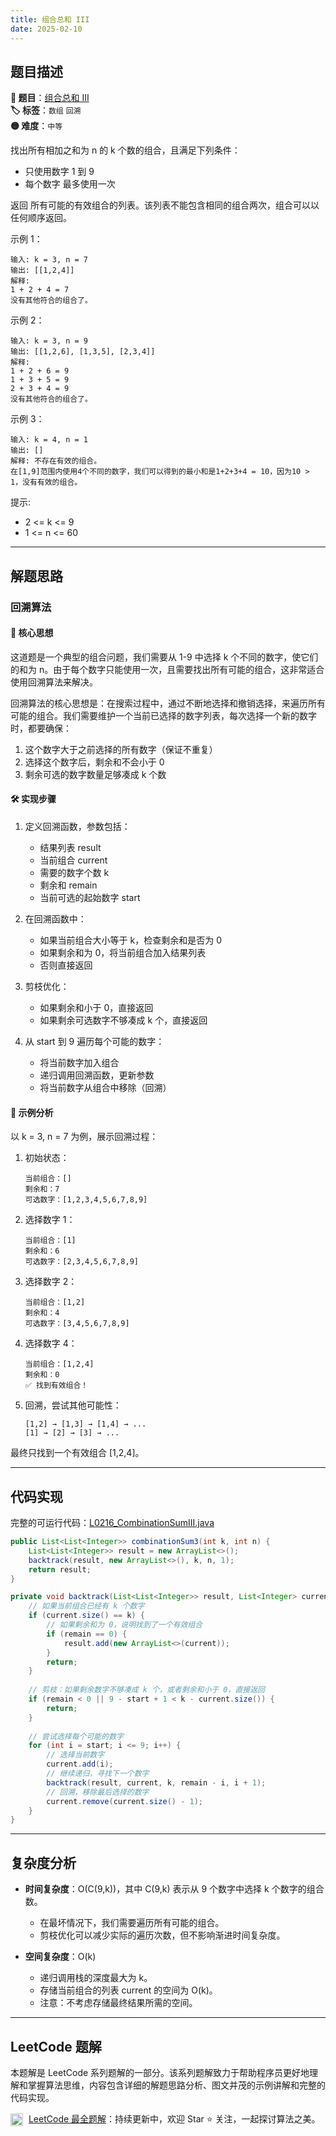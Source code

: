 ```yaml
---
title: 组合总和 III
date: 2025-02-10
---
```


## 题目描述

**🔗 题目**：[组合总和 III](https://leetcode.cn/problems/combination-sum-iii/)  
**🏷️ 标签**：`数组` `回溯`  
**🟡 难度**：`中等`  

找出所有相加之和为 n 的 k 个数的组合，且满足下列条件：

- 只使用数字 1 到 9
- 每个数字 最多使用一次

返回 所有可能的有效组合的列表。该列表不能包含相同的组合两次，组合可以以任何顺序返回。

示例 1：
```
输入: k = 3, n = 7
输出: [[1,2,4]]
解释:
1 + 2 + 4 = 7
没有其他符合的组合了。
```

示例 2：
```
输入: k = 3, n = 9
输出: [[1,2,6], [1,3,5], [2,3,4]]
解释:
1 + 2 + 6 = 9
1 + 3 + 5 = 9
2 + 3 + 4 = 9
没有其他符合的组合了。
```

示例 3：
```
输入: k = 4, n = 1
输出: []
解释: 不存在有效的组合。
在[1,9]范围内使用4个不同的数字，我们可以得到的最小和是1+2+3+4 = 10，因为10 > 1，没有有效的组合。
```

提示:
- 2 <= k <= 9
- 1 <= n <= 60

---

## 解题思路

### 回溯算法

#### 📝 核心思想
这道题是一个典型的组合问题，我们需要从 1-9 中选择 k 个不同的数字，使它们的和为 n。由于每个数字只能使用一次，且需要找出所有可能的组合，这非常适合使用回溯算法来解决。

回溯算法的核心思想是：在搜索过程中，通过不断地选择和撤销选择，来遍历所有可能的组合。我们需要维护一个当前已选择的数字列表，每次选择一个新的数字时，都要确保：
1. 这个数字大于之前选择的所有数字（保证不重复）
2. 选择这个数字后，剩余和不会小于 0
3. 剩余可选的数字数量足够凑成 k 个数

#### 🛠️ 实现步骤
1. 定义回溯函数，参数包括：
   - 结果列表 result
   - 当前组合 current
   - 需要的数字个数 k
   - 剩余和 remain
   - 当前可选的起始数字 start

2. 在回溯函数中：
   - 如果当前组合大小等于 k，检查剩余和是否为 0
   - 如果剩余和为 0，将当前组合加入结果列表
   - 否则直接返回

3. 剪枝优化：
   - 如果剩余和小于 0，直接返回
   - 如果剩余可选数字不够凑成 k 个，直接返回

4. 从 start 到 9 遍历每个可能的数字：
   - 将当前数字加入组合
   - 递归调用回溯函数，更新参数
   - 将当前数字从组合中移除（回溯）

#### 🧩 示例分析
以 k = 3, n = 7 为例，展示回溯过程：

1. 初始状态：
   ```
   当前组合：[]
   剩余和：7
   可选数字：[1,2,3,4,5,6,7,8,9]
   ```

2. 选择数字 1：
   ```
   当前组合：[1]
   剩余和：6
   可选数字：[2,3,4,5,6,7,8,9]
   ```

3. 选择数字 2：
   ```
   当前组合：[1,2]
   剩余和：4
   可选数字：[3,4,5,6,7,8,9]
   ```

4. 选择数字 4：
   ```
   当前组合：[1,2,4]
   剩余和：0
   ✅ 找到有效组合！
   ```

5. 回溯，尝试其他可能性：
   ```
   [1,2] → [1,3] → [1,4] → ...
   [1] → [2] → [3] → ...
   ```

最终只找到一个有效组合 [1,2,4]。

---

## 代码实现

完整的可运行代码：[L0216_CombinationSumIII.java](../src/main/java/L0216_CombinationSumIII.java)

```java
public List<List<Integer>> combinationSum3(int k, int n) {
    List<List<Integer>> result = new ArrayList<>();
    backtrack(result, new ArrayList<>(), k, n, 1);
    return result;
}

private void backtrack(List<List<Integer>> result, List<Integer> current, int k, int remain, int start) {
    // 如果当前组合已经有 k 个数字
    if (current.size() == k) {
        // 如果剩余和为 0，说明找到了一个有效组合
        if (remain == 0) {
            result.add(new ArrayList<>(current));
        }
        return;
    }
    
    // 剪枝：如果剩余数字不够凑成 k 个，或者剩余和小于 0，直接返回
    if (remain < 0 || 9 - start + 1 < k - current.size()) {
        return;
    }
    
    // 尝试选择每个可能的数字
    for (int i = start; i <= 9; i++) {
        // 选择当前数字
        current.add(i);
        // 继续递归，寻找下一个数字
        backtrack(result, current, k, remain - i, i + 1);
        // 回溯，移除最后选择的数字
        current.remove(current.size() - 1);
    }
}
```

---

## 复杂度分析

- **时间复杂度**：O(C(9,k))，其中 C(9,k) 表示从 9 个数字中选择 k 个数字的组合数。
  - 在最坏情况下，我们需要遍历所有可能的组合。
  - 剪枝优化可以减少实际的遍历次数，但不影响渐进时间复杂度。

- **空间复杂度**：O(k)
  - 递归调用栈的深度最大为 k。
  - 存储当前组合的列表 current 的空间为 O(k)。
  - 注意：不考虑存储最终结果所需的空间。

---

## LeetCode 题解

本题解是 LeetCode 系列题解的一部分。该系列题解致力于帮助程序员更好地理解和掌握算法思维，内容包含详细的解题思路分析、图文并茂的示例讲解和完整的代码实现。

<img src="https://github.githubassets.com/images/modules/logos_page/GitHub-Mark.png" alt="GitHub" width="20" style="vertical-align: middle; margin-right: 5px"> [LeetCode 最全题解](https://github.com/LjyYano/LeetCode)：持续更新中，欢迎 Star ⭐️ 关注，一起探讨算法之美。 
